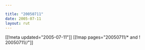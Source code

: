 ```yaml
---

title: "20050711"
date: 2005-07-11
layout: rut
---
```


[[!meta updated="2005-07-11"]]
[[!map pages="20050711/* and ! 20050711/*/*"]]
